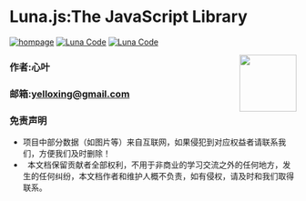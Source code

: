 # Luna.js:The JavaScript Library

[![hompage](https://github.com/yelloxing/Luna.js/blob/master/SVG/github.svg)](https://github.com/yelloxing)
[![Luna Code](https://github.com/yelloxing/Luna.js/blob/master/SVG/luna.svg)](https://github.com/yelloxing/Luna.js)
[![Luna Code](https://github.com/yelloxing/Luna.js/blob/master/SVG/license.svg)](https://github.com/yelloxing/Luna.js/blob/master/LICENSE)

<img align="right" height="100" src="https://github.com/yelloxing/Luna.js/blob/master/luna.png">

### 作者:心叶
### 邮箱:yelloxing@gmail.com

### 免责声明
*   项目中部分数据（如图片等）来自互联网，如果侵犯到对应权益者请联系我们，方便我们及时删除！
*   本文档保留贡献者全部权利，不用于非商业的学习交流之外的任何地方，发生的任何纠纷，本文档作者和维护人概不负责，如有侵权，请及时和我们取得联系。
